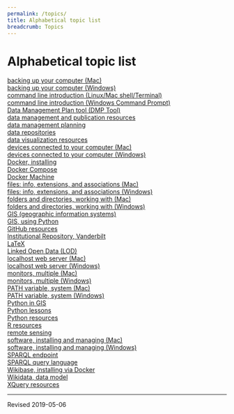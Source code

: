 ```yaml
---
permalink: /topics/
title: Alphabetical topic list
breadcrumb: Topics
---
```


# Alphabetical topic list

[backing up your computer (Mac)](../computer/backup-mac/)<br/>
[backing up your computer (Windows)](../computer/backup-windows/)<br/>
[command line introduction (Linux/Mac shell/Terminal)](../computer/command-unix/)<br/>
[command line introduction (Windows Command Prompt)](../computer/command-windows/)<br/>
[Data Management Plan tool (DMP Tool)](https://dmptool.org/)<br/>
[data management and publication resources](../manage/)<br/>
[data management planning](../manage/planning/)<br/>
[data repositories](../manage/repository/)<br/>
[data visualization resources](../viz/)<br/>
[devices connected to your computer (Mac)](../computer/connections-mac/)<br/>
[devices connected to your computer (Windows)](../computer/connections-windows/)<br/>
[Docker, installing](../host/docker/)<br/>
[Docker Compose](../host/dockercompose/)<br/>
[Docker Machine](../host/dockermachine/)<br/>
[files: info, extensions, and associations (Mac)](../computer/files-mac/)<br/>
[files: info, extensions, and associations (Windows)](../computer/files-windows/)<br/>
[folders and directories, working with (Mac)](../computer/directories-mac/)<br/>
[folders and directories, working with (Windows)](../computer/directories-windows/)<br/>
[GIS (geographic information systems)](../geo/gis/)<br/>
[GIS, using Python](../geo/gis/python/)<br/>
[GitHub resources](../manage/control/github/)<br/>
[Institutional Repository, Vanderbilt](https://ir.vanderbilt.edu/)<br/>
[LaTeX](../markup/)<br/>
[Linked Open Data (LOD)](../lod/)<br/>
[localhost web server (Mac)](../computer/command-unix/#localhost-web-servers)<br/>
[localhost web server (Windows)](../computer/command-windows/#localhost-web-servers)<br/>
[monitors, multiple (Mac)](../computer/connections-mac/#using-multiple-monitors)<br/>
[monitors, multiple (Windows)](../computer/connections-windows/#using-multiple-monitors)<br/>
[PATH variable, system (Mac)](../computer/command-unix/#the-system-path)<br/>
[PATH variable, system (Windows)](../computer/command-windows/#the-system-path)<br/>
[Python in GIS](../geo/gis/python/)<br/>
[Python lessons](../script/python/wg/)<br/>
[Python resources](../script/python/)<br/>
[R resources](../script/r/)<br/>
[remote sensing](../geo/rs/)<br/>
[software, installing and managing (Mac)](../computer/installation-mac/)<br/>
[software, installing and managing (Windows)](../computer/installation-windows/)<br/>
[SPARQL endpoint](https://sparql.vanderbilt.edu/)<br/>
[SPARQL query language](../lod/sparql/)<br/>
[Wikibase, installing via Docker](../lod/install/#using-docker-compose-to-create-an-instance-of-wikibase-on-your-local-computer)<br/>
[Wikidata, data model](../lod/wikibase/)<br/>
[XQuery resources](../script/xquery/)<br/>


----
Revised 2019-05-06
